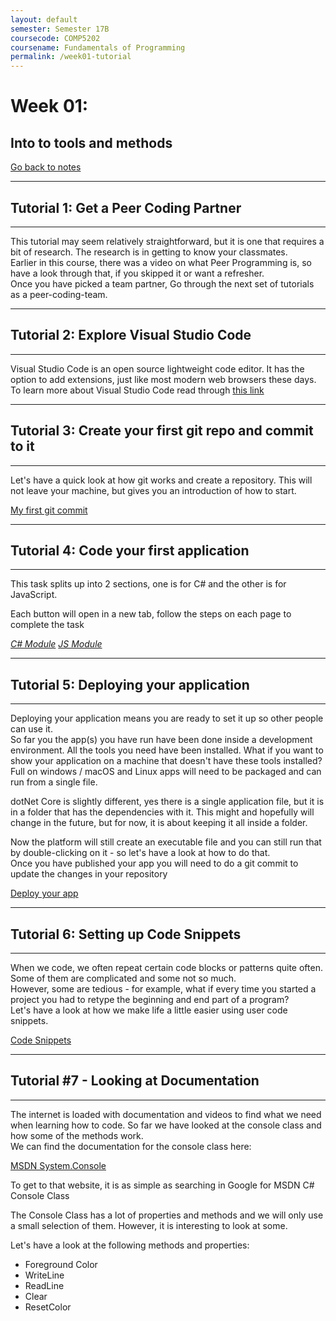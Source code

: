 ```yaml
---
layout: default
semester: Semester 17B
coursecode: COMP5202
coursename: Fundamentals of Programming
permalink: /week01-tutorial
---
```


# Week 01:
## Into to tools and methods

<a href="/COMP5202/week01-index" class="btn btn-warning">Go back to notes</a> 

---

## Tutorial 1: Get a Peer Coding Partner

---

This tutorial may seem relatively straightforward, but it is one that requires a bit of research. The research is in getting to know your classmates.  
Earlier in this course, there was a video on what Peer Programming is, so have a look through that, if you skipped it or want a refresher.  
Once you have picked a team partner, Go through the next set of tutorials as a peer-coding-team.  

---

## Tutorial 2: Explore Visual Studio Code

---

Visual Studio Code is an open source lightweight code editor. It has the option to add extensions, just like most modern web browsers these days. To learn more about Visual Studio Code read through [this link](./setup-vscode)

---

## Tutorial 3: Create your first git repo and commit to it

---

Let's have a quick look at how git works and create a repository.
This will not leave your machine, but gives you an introduction of how to start.

[My first git commit](./first-git)

---

## Tutorial 4: Code your first application

---

This task splits up into 2 sections, one is for C# and the other is for JavaScript.

Each button will open in a new tab, follow the steps on each page to complete the task

<a href="./week01-csharp" target="_blank" class="iconlrg btn btn-info"><i class="devicon-csharp-plain">  C# Module</i></a>
<a href="./week01-javascript" target="_blank" class="iconlrg btn btn-warning"><i class="devicon-javascript-plain">  JS Module</i></a>

---

## Tutorial 5: Deploying your application

---

Deploying your application means you are ready to set it up so other people can use it.  
So far you the app(s) you have run have been done inside a development environment. All the tools you need have been installed. What if you want to show your application on a machine that doesn't have these tools installed?  
Full on windows / macOS and Linux apps will need to be packaged and can run from a single file.  

dotNet Core is slightly different, yes there is a single application file, but it is in a folder that has the dependencies with it. This might and hopefully will change in the future, but for now, it is about keeping it all inside a folder.  

Now the platform will still create an executable file and you can still run that by double-clicking on it - so let's have a look at how to do that.  
Once you have published your app you will need to do a git commit to update the changes in your repository  

[Deploy your app](./dotnet-core-deploy)

---

## Tutorial 6: Setting up Code Snippets

---

When we code, we often repeat certain code blocks or patterns quite often. Some of them are complicated and some not so much.  
However, some are tedious - for example, what if every time you started a project you had to retype the beginning and end part of a program?  
Let's have a look at how we make life a little easier using user code snippets.  

[Code Snippets](./vscode-code-snippet)

---

## Tutorial #7 - Looking at Documentation

---

The internet is loaded with documentation and videos to find what we need when learning how to code.
So far we have looked at the console class and how some of the methods work.  
We can find the documentation for the console class here:  

[MSDN System.Console](https://msdn.microsoft.com/en-us/library/system.console(v=vs.110).aspx)

To get to that website, it is as simple as searching in Google for MSDN C# Console Class

The Console Class has a lot of properties and methods and we will only use a small selection of them. However, it is interesting to look at some.

Let's have a look at the following methods and properties:
* Foreground Color
* WriteLine
* ReadLine
* Clear
* ResetColor